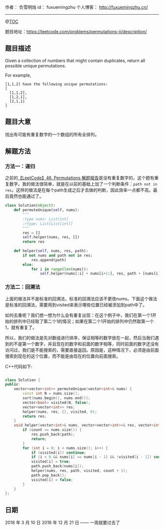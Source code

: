 
作者： 负雪明烛
id：	fuxuemingzhu
个人博客：	http://fuxuemingzhu.cn/

---
@[TOC](目录)


题目地址：https://leetcode.com/problems/permutations-ii/description/

## 题目描述

Given a collection of numbers that might contain duplicates, return all possible unique permutations.

For example,

    [1,1,2] have the following unique permutations:
    [
      [1,1,2],
      [1,2,1],
      [2,1,1]
    ]

## 题目大意

找出有可能有重复数字的一个数组的所有全排列。

## 解题方法

### 方法一：递归

之前的[【LeetCode】46. Permutations 解题报告](http://blog.csdn.net/fuxuemingzhu/article/details/79363903)是没有重复数字的，这个题有重复数字。我的做法很简单，就是在以前的基础上加了一个判断条件：``path not in res``。这样的做法是在每个path生成之后才去做的判断，因此效率一点都不高。最后竟然也能通过了。

```python
class Solution(object):
    def permuteUnique(self, nums):
        """
        :type nums: List[int]
        :rtype: List[List[int]]
        """
        res = []
        self.helper(nums, res, [])
        return res
    
    def helper(self, nums, res, path):
        if not nums and path not in res:
            res.append(path)
        else:
            for i in range(len(nums)):
                self.helper(nums[:i] + nums[i+1:], res, path + [nums[i]])
```


### 方法二：回溯法

上面的做法并不是标准的回溯法，标准的回溯法应该不更改nums。下面这个做法是标准的回溯法，需要用到visited来表示哪些位置已经被添加到path中了。

如何去重呢？我们想一想为什么会有重复出现：在这个例子中，我们在第一个1开始的排列中已经取了第二个1的情况；如果在第二个1开始的排列中仍然取第一个1，就有重复了。

所以，我们的做法是先对数组进行排序，保证相等的数字放在一起，然后当我们遇到的不是第一个数字，并且现在的数字和前面的数字相等，同时前面的数字还没有访问过，我们是不能搜索的，需要直接返回。原因是，这种情况下，必须是由前面搜索到现在的这个位置，而不能是由现在的位置向前面搜索。

C++代码如下:

```cpp

class Solution {
public:
    vector<vector<int>> permuteUnique(vector<int>& nums) {
        const int N = nums.size();
        sort(nums.begin(), nums.end());
        vector<bool> visited(N, false);
        vector<vector<int>> res;
        helper(nums, res, {}, visited, 0);
        return res;
    }
    void helper(vector<int>& nums, vector<vector<int>>& res, vector<int> path, vector<bool>& visited, int count) {
        if (count == nums.size()) {
            res.push_back(path);
            return;
        }
        for (int i = 0; i < nums.size(); i++) {
            if (visited[i]) continue;
            if (i > 0 && nums[i] == nums[i - 1] && !visited[i - 1]) continue;
            visited[i] = true;
            path.push_back(nums[i]);
            helper(nums, res, path, visited, count + 1);
            path.pop_back();
            visited[i] = false;
        }
    }
};
```

## 日期

2018 年 3 月 10 日 
2018 年 12 月 21 日 —— 一周就要过去了

